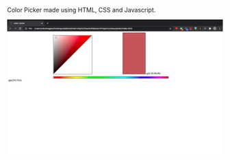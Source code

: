 Color Picker made using HTML, CSS and Javascript. 

![alt text](https://github.com/sidmagow/Color-Picker/blob/master/ColorPickerScreenshot.png?raw=true)
